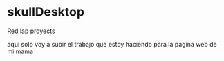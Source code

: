 # skullDesktop
Red lap proyects 


aqui solo voy a subir el trabajo que estoy haciendo para la pagina web de mi mama
